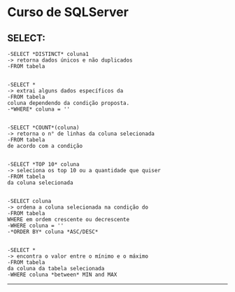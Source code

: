 # Curso de SQLServer
SELECT:
-------------------------------------------------------------------------
    
    -SELECT *DISTINCT* coluna1                                             -> retorna dados únicos e não duplicados 
    -FROM tabela
    
    
    -SELECT *                                                              -> extrai alguns dados específicos da 
    -FROM tabela                                                           coluna dependendo da condição proposta.
    -*WHERE* coluna = ''


    -SELECT *COUNT*(coluna)                                                -> retorna o n° de linhas da coluna selecionada 
    -FROM tabela                                                           de acordo com a condição


    -SELECT *TOP 10* coluna                                                -> seleciona os top 10 ou a quantidade que quiser
    -FROM tabela                                                           da coluna selecionada


    -SELECT coluna                                                         -> ordena a coluna selecionada na condição do
    -FROM tabela                                                           WHERE em ordem crescente ou decrescente 
    -WHERE coluna = ''
    -*ORDER BY* coluna *ASC/DESC*


    -SELECT *                                                              -> encontra o valor entre o mínimo e o máximo
    -FROM tabela                                                           da coluna da tabela selecionada
    -WHERE coluna *between* MIN and MAX


-------------------------------------------------------------------------

